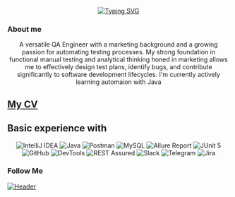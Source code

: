 <p align="center">
<a href="https://git.io/typing-svg"><img src="https://readme-typing-svg.herokuapp.com?font=Caveat&weight=700&size=72&pause=1000&color=RSB53&random=false&width=600&height=200&lines=Howdy!++Oksana's+Here!" alt="Typing SVG" /></a>
  <!--  <img align src="path here / about.gif" /> --!>  
</p>

### About me
<p align="center">
A versatile QA Engineer with a marketing background and a growing passion for automating testing processes. My strong foundation in functional manual testing and analytical thinking honed in marketing allows me to effectively design test plans, identify bugs, and contribute significantly to software development lifecycles.
  I'm currently actively learning automaion with Java
</p>

## [My CV](https://docs.google.com/document/d/1wb62jG5rLv6G4eR4PyBDL9nVfbnAk8O007hZ0K4zasw/edit?usp=sharing)

## Basic experience with

<p align="center">
    <img title="IntelliJ IDEA" src="https://img.shields.io/badge/-IntelliJ%20IDEA-ffc933?style=for-the-badge">
    <img title="Java" src="https://img.shields.io/badge/-Java-7e06ff?logo=java&style=for-the-badge">
    <img title="Postman" src="https://img.shields.io/badge/Postman-090909?style=for-the-badge&logo=postman">
    <img title="MySQL" src="https://img.shields.io/badge/MySQL-090909?style=for-the-badge&logo=mysql">
    <img title="Allure Report" src="https://img.shields.io/badge/-Allure%20Report-ffc933?style=for-the-badge">
    <img title="JUnit 5" src="https://img.shields.io/badge/-JUnit%205-ffc933?logo=junit5&style=for-the-badge">
    <img title="GitHub" src="https://img.shields.io/badge/-GitHub-7e06ff?logo=github&style=for-the-badge">
    <img title="DevTools" src="https://img.shields.io/badge/DevTools-090909?style=for-the-badge&logo=googlechrome">
    <img title="REST Assured" src="https://img.shields.io/badge/-REST%20Assured-7e06ff?style=for-the-badge">
    <img title="Slack" src="https://img.shields.io/badge/-Slack-ffc933?logo=slack&style=for-the-badge">
    <img title="Telegram" src="https://img.shields.io/badge/-Telegram-7e06ff?logo=telegram&style=for-the-badge">
    <img title="Jira" src="https://img.shields.io/badge/-Jira-ffc933?logo=jira&style=for-the-badge">
</p>

### Follow Me

[![Header](https://img.shields.io/badge/Linkedin-090909?style=for-the-badge&logo=linkedin&logoColor=0073b1)](https://www.linkedin.com/in/oksana-kazanchuk-a62661286/)

